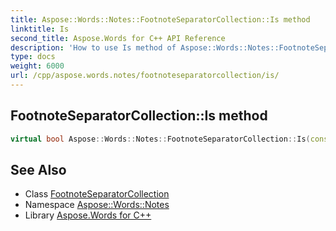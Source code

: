 ```yaml
---
title: Aspose::Words::Notes::FootnoteSeparatorCollection::Is method
linktitle: Is
second_title: Aspose.Words for C++ API Reference
description: 'How to use Is method of Aspose::Words::Notes::FootnoteSeparatorCollection class in C++.'
type: docs
weight: 6000
url: /cpp/aspose.words.notes/footnoteseparatorcollection/is/
---
```

## FootnoteSeparatorCollection::Is method




```cpp
virtual bool Aspose::Words::Notes::FootnoteSeparatorCollection::Is(const System::TypeInfo &target) const override
```

## See Also

* Class [FootnoteSeparatorCollection](../)
* Namespace [Aspose::Words::Notes](../../)
* Library [Aspose.Words for C++](../../../)
